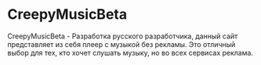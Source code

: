 # CreepyMusicBeta
CreepyMusicBeta - Разработка русского разработчика, данный сайт представляет из себя плеер с музыкой без рекламы. Это отличный выбор для тех, кто хочет слушать музыку, но во всех сервисах реклама.
